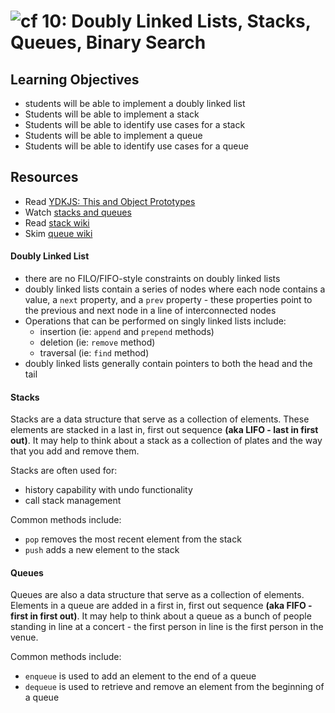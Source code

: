 ![cf](http://i.imgur.com/7v5ASc8.png) 10: Doubly Linked Lists, Stacks, Queues, Binary Search
===

## Learning Objectives
* students will be able to implement a doubly linked list
* Students will be able to implement a stack
* Students will be able to identify use cases for a stack
* Students will be able to implement a queue
* Students will be able to identify use cases for a queue

## Resources
* Read [YDKJS: This and Object Prototypes](https://github.com/getify/You-Dont-Know-JS/tree/master/this%20%26%20object%20prototypes)
* Watch [stacks and queues](https://www.youtube.com/watch?v=wjI1WNcIntg)
* Read [stack wiki](https://en.wikipedia.org/wiki/Stack_(abstract_data_type))
* Skim [queue wiki](https://en.wikipedia.org/wiki/Queue_(abstract_data_type))

#### Doubly Linked List
* there are no FILO/FIFO-style constraints on doubly linked lists
* doubly linked lists contain a series of nodes where each node contains a value, a `next` property, and a `prev` property - these properties point to the previous and next node in a line of interconnected nodes
* Operations that can be performed on singly linked lists include:
  * insertion (ie: `append` and `prepend` methods)
  * deletion (ie: `remove` method)
  * traversal (ie: `find` method)
* doubly linked lists generally contain pointers to both the head and the tail

#### Stacks
Stacks are a data structure that serve as a collection of elements. These elements are stacked in a last in, first out sequence **(aka LIFO - last in first out)**. It may help to think about a stack as a collection of plates and the way that you add and remove them.

Stacks are often used for:
  * history capability with undo functionality
  * call stack management

Common methods include:
  * `pop` removes the most recent element from the stack
  * `push` adds a new element to the stack

#### Queues
Queues are also a data structure that serve as a collection of elements. Elements in a queue are added in a first in, first out sequence **(aka FIFO - first in first out)**. It may help to think about a queue as a bunch of people standing in line at a concert - the first person in line is the first person in the venue.

Common methods include:
  * `enqueue` is used to add an element to the end of a queue
  * `dequeue` is used to retrieve and remove an element from the beginning of a queue
